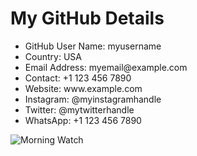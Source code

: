 

<!DOCTYPE html>
<html>
<head>
 																					   </head>   <body>     <div class="container">       <h1>My GitHub Details</h1>       <div class="details">         <ul>           <li><span>GitHub User Name</span>: myusername</li>           <li><span>Country</span>: USA</li>           <li><span>Email Address</span>: myemail@example.com</li>           <li><span>Contact</span>: +1 123 456 7890</li>           <li><span>Website</span>: www.example.com</li>           <li><span>Instagram</span>: @myinstagramhandle</li>           <li><span>Twitter</span>: @mytwitterhandle</li>           <li><span>WhatsApp</span>: +1 123 456 7890</li>         </ul>       </div>       <div class="morning_watch">         <img src="https://images.unsplash.com/photo-1517694712202-14dd9538aa97?ixlib=rb-1.2.1&ixid=eyJhcHBfaWQiOjEyMDd9&auto=format&fit=crop&w=1350&q=80" alt="Morning Watch" />       </div>     </div>   </body></html
